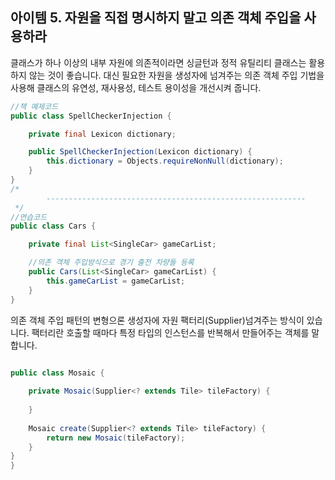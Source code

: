 ## 아이템 5. 자원을 직접 명시하지 말고 의존 객체 주입을 사용하라

클래스가 하나 이상의 내부 자원에 의존적이라면 싱글턴과 정적 유틸리티 클래스는 활용하지 않는 것이 좋습니다. 대신 필요한 자원을 생성자에 넘겨주는 의존 객체 주입 기법을 사용해 클래스의 유연성, 재사용성, 테스트 용이성을 개선시켜 줍니다.

```java
//책 예제코드
public class SpellCheckerInjection {

    private final Lexicon dictionary;

    public SpellCheckerInjection(Lexicon dictionary) {
        this.dictionary = Objects.requireNonNull(dictionary);
    }
}
/*
        ----------------------------------------------------------
 */
//연습코드
public class Cars {

    private final List<SingleCar> gameCarList;

    //의존 객체 주입방식으로 경기 출전 차량들 등록
    public Cars(List<SingleCar> gameCarList) {
        this.gameCarList = gameCarList;
    }
}
```

의존 객체 주입 패턴의 변형으론 생성자에 자원 팩터리(Supplier<T>)넘겨주는 방식이 있습니다. 팩터리란 호출할 때마다 특정 타입의 인스턴스를 반복해서 만들어주는 객체를 말합니다.

```java

public class Mosaic {
    
    private Mosaic(Supplier<? extends Tile> tileFactory) {
        
    }
    
    Mosaic create(Supplier<? extends Tile> tileFactory) {
        return new Mosaic(tileFactory);    
    }
}
}
```